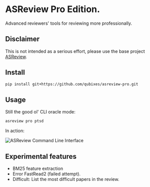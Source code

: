 # ASReview Pro Edition.

Advanced reviewers' tools for reviewing more professionally. 


## Disclaimer

This is not intended as a serious effort, please use the base project 
[ASReview](https://github.com/asreview/asreview).

## Install

```bash
pip install git+https://github.com/qubixes/asreview-pro.git
```

## Usage

Still the good ol' CLI oracle mode:

```bash
asreview pro ptsd
```

In action:

![ASReview Command Line Interface](https://github.com/qubixes/asreview-pro/raw/master/docs/asreview-intro.gif)


## Experimental features

- BM25 feature extraction
- Error FastRead2 (failed attempt).
- Difficult: List the most difficult papers in the review.
